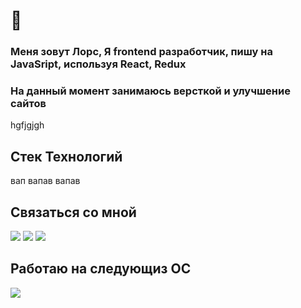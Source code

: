 # 👋 
### Меня зовут Лорс, Я frontend разработчик, пишу на JavaSript, используя React, Redux
### На данный момент занимаюсь версткой и улучшение сайтов 

<!--
**lors08-08/lors08-08** is a ✨ _special_ ✨ repository because its `README.md` (this file) appears on your GitHub profile.

Here are some ideas to get you started:

- 🔭 I’m currently working on ...
- 🌱 I’m currently learning ...
- 👯 I’m looking to collaborate on ...
- 🤔 I’m looking for help with ...
- 💬 Ask me about ...
- 📫 How to reach me: ...
- 😄 Pronouns: ...
- ⚡ Fun fact: ...
  
</a><a href="https://t-do.ru/thels8"><img align="left" alt="Java" width="200px" src="https://img.shields.io/badge/telegram-D14836?color=2CA5E0&style=for-the-badge&logo=telegram&logoColor=white" /></a></a><a href="https://instagram.com/lors.08?=nametag"><img align="left" alt="Java" width="200px" src="https://img.shields.io/badge/instagram-%23E4405F.svg?&style=for-the-badge&logo=instagram&logoColor=white" /></a>
-->

hgfjgjgh

## Стек Технологий

вап вапав вапав 

## Связаться со мной

[![](https://img.shields.io/badge/WHATSAPP-25D366?&style=for-the-badge&logo=whatsapp&logoColor=white&&s=250)](https://wa.me/79389077810)
[![](https://img.shields.io/badge/telegram-D14836?color=2CA5E0&style=for-the-badge&logo=telegram&logoColor=white&&s=250)](https://t-do.ru/thels8)
[![](https://img.shields.io/badge/instagram-%23E4405F.svg?&style=for-the-badge&logo=instagram&logoColor=white&&s=250)](https://instagram.com/lors.08?=nametag)

## Работаю на следующиз ОС

![](https://img.shields.io/badge/windows-0078D6?logo=windows&logoColor=white&style=for-the-badge)




